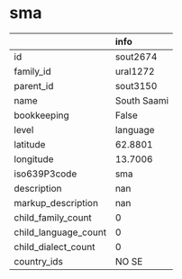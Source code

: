 # sma
|                      | info        |
|:---------------------|:------------|
| id                   | sout2674    |
| family_id            | ural1272    |
| parent_id            | sout3150    |
| name                 | South Saami |
| bookkeeping          | False       |
| level                | language    |
| latitude             | 62.8801     |
| longitude            | 13.7006     |
| iso639P3code         | sma         |
| description          | nan         |
| markup_description   | nan         |
| child_family_count   | 0           |
| child_language_count | 0           |
| child_dialect_count  | 0           |
| country_ids          | NO SE       |